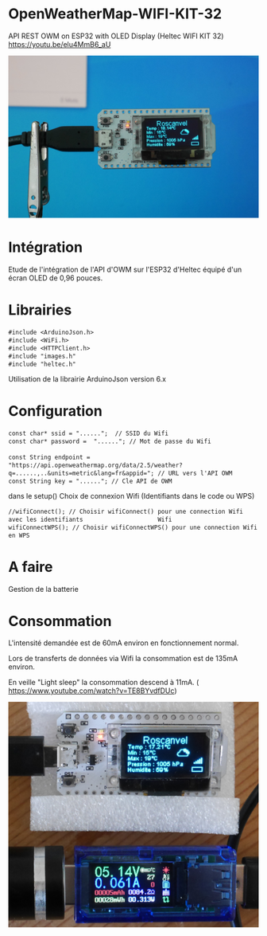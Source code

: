 # OpenWeatherMap-WIFI-KIT-32
API REST OWM on ESP32 with OLED Display (Heltec WIFI KIT 32)
https://youtu.be/elu4MmB6_aU

![01](./images/01.jpg)

# Intégration
Etude de l'intégration de l'API d'OWM sur l'ESP32 d'Heltec équipé d'un écran OLED de 0,96 pouces.

# Librairies
```
#include <ArduinoJson.h>
#include <WiFi.h>
#include <HTTPClient.h>
#include "images.h"
#include "heltec.h"
```
Utilisation de la librairie ArduinoJson version 6.x

# Configuration
```
const char* ssid = "......";  // SSID du Wifi
const char* password =  "......"; // Mot de passe du Wifi
 
const String endpoint = "https://api.openweathermap.org/data/2.5/weather?q=......,..&units=metric&lang=fr&appid="; // URL vers l'API OWM
const String key = "......"; // Cle API de OWM
```
dans le setup()
Choix de connexion Wifi (Identifiants dans le code ou WPS)
```
//wifiConnect(); // Choisir wifiConnect() pour une connection Wifi avec les identifiants                     Wifi
wifiConnectWPS(); // Choisir wifiConnectWPS() pour une connection Wifi en WPS
```

# A faire
Gestion de la batterie



# Consommation

L'intensité demandée est de 60mA environ en fonctionnement normal.

Lors de transferts de données via Wifi la consommation est de 135mA environ.

En veille "Light sleep" la consommation descend à 11mA. ( https://www.youtube.com/watch?v=TE8BYvdfDUc)

![02](./images/02.jpg)